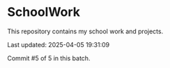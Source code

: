 # SchoolWork

This repository contains my school work and projects.

Last updated: 2025-04-05 19:31:09

Commit #5 of 5 in this batch.